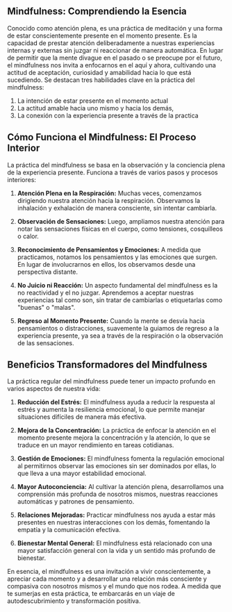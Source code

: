 
## Mindfulness: Comprendiendo la Esencia
Conocido como atención plena, es una práctica de meditación y una forma de estar conscientemente presente en el momento presente. Es la capacidad de prestar atención deliberadamente a nuestras experiencias internas y externas sin juzgar ni reaccionar de manera automática. En lugar de permitir que la mente divague en el pasado o se preocupe por el futuro, el mindfulness nos invita a enfocarnos en el aquí y ahora, cultivando una actitud de aceptación, curiosidad y amabilidad hacia lo que está sucediendo.
Se destacan tres habilidades clave en la práctica del mindfulness: 
1. La intención de estar presente en el momento actual
2. La actitud amable hacia uno mismo y hacia los demás,
3. La conexión con la experiencia presente a través de la practica

## Cómo Funciona el Mindfulness: El Proceso Interior

La práctica del mindfulness se basa en la observación y la conciencia plena de la experiencia presente. Funciona a través de varios pasos y procesos interiores:

1. **Atención Plena en la Respiración:** Muchas veces, comenzamos dirigiendo nuestra atención hacia la respiración. Observamos la inhalación y exhalación de manera consciente, sin intentar cambiarla.

2. **Observación de Sensaciones:** Luego, ampliamos nuestra atención para notar las sensaciones físicas en el cuerpo, como tensiones, cosquilleos o calor.

3. **Reconocimiento de Pensamientos y Emociones:** A medida que practicamos, notamos los pensamientos y las emociones que surgen. En lugar de involucrarnos en ellos, los observamos desde una perspectiva distante.

4. **No Juicio ni Reacción:** Un aspecto fundamental del mindfulness es la no reactividad y el no juzgar. Aprendemos a aceptar nuestras experiencias tal como son, sin tratar de cambiarlas o etiquetarlas como "buenas" o "malas".

5. **Regreso al Momento Presente:** Cuando la mente se desvía hacia pensamientos o distracciones, suavemente la guiamos de regreso a la experiencia presente, ya sea a través de la respiración o la observación de las sensaciones.

## Beneficios Transformadores del Mindfulness

La práctica regular del mindfulness puede tener un impacto profundo en varios aspectos de nuestra vida:

1. **Reducción del Estrés:** El mindfulness ayuda a reducir la respuesta al estrés y aumenta la resiliencia emocional, lo que permite manejar situaciones difíciles de manera más efectiva.

2. **Mejora de la Concentración:** La práctica de enfocar la atención en el momento presente mejora la concentración y la atención, lo que se traduce en un mayor rendimiento en tareas cotidianas.

3. **Gestión de Emociones:** El mindfulness fomenta la regulación emocional al permitirnos observar las emociones sin ser dominados por ellas, lo que lleva a una mayor estabilidad emocional.

4. **Mayor Autoconciencia:** Al cultivar la atención plena, desarrollamos una comprensión más profunda de nosotros mismos, nuestras reacciones automáticas y patrones de pensamiento.

5. **Relaciones Mejoradas:** Practicar mindfulness nos ayuda a estar más presentes en nuestras interacciones con los demás, fomentando la empatía y la comunicación efectiva.

6. **Bienestar Mental General:** El mindfulness está relacionado con una mayor satisfacción general con la vida y un sentido más profundo de bienestar.

En esencia, el mindfulness es una invitación a vivir conscientemente, a apreciar cada momento y a desarrollar una relación más consciente y compasiva con nosotros mismos y el mundo que nos rodea. A medida que te sumerjas en esta práctica, te embarcarás en un viaje de autodescubrimiento y transformación positiva.